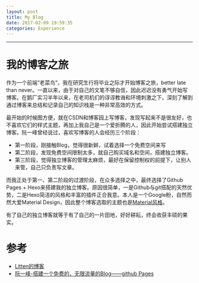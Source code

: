 ```yaml
---
layout: post
title: My Blog
date: 2017-02-09 19:59:35
categories: Experience
---
```


------
# 我的博客之旅

作为一个前端“老菜鸟”，我在研究生行将毕业之际才开始博客之旅，better late than never。一直以来，由于对自己的文笔不够自信，因此迟迟没有勇气开始写博客。在鹅厂实习半年以来，在老司机们的谆谆教诲和环境刺激之下，深刻了解到通过博客来总结和记录自己的知识栈是一种非常高效的方式。

<!--more-->

最开始的时候图方便，就在CSDN和博客园上写博客，发现写起来不是很友好，也不喜欢它们的样式主题，再加上我自己是一个爱折腾的人，因此开始尝试搭建独立博客。阮一峰曾经说过，喜欢写博客的人会经历三个阶段：

- 第一阶段，刚接触Blog，觉得很新鲜，试着选择一个免费空间来写
- 第二阶段，发现免费空间限制太多，就自己购买域名和空间，搭建独立博客。
- 第三阶段，觉得独立博客的管理太麻烦，最好在保留控制权的前提下，让别人来管，自己只负责写文章。

而我正处于第一、第二阶段的过渡阶段，在众多选择之中，最终选择了Github Pages + Hexo来搭建我的独立博客。原因很简单，一是Github与git搭配的天然优势，二是Hexo简洁的风格和丰富的插件正合我意。本人是一个Google粉，自然而然大爱Material Design，因此整个博客选取的主题也是[Material风格](https://github.com/viosey/hexo-theme-material)。

有了自己的独立博客就等于有了自己的一片田地，好好耕耘，终会收获丰硕的果实。

# 参考
- [Litten的博客](http://litten.github.io/)
- [阮一峰-搭建一个免费的，无限流量的Blog——github Pages](http://www.ruanyifeng.com/blog/2012/08/blogging_with_jekyll.html)